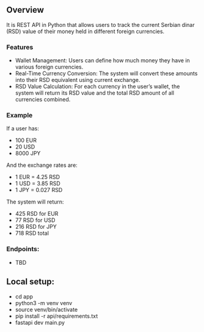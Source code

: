 ## Overview
It is REST API in Python that allows users to track the current Serbian dinar (RSD) value of their money held in different
foreign currencies.

### Features
- Wallet Management: Users can define how much money they have in various foreign currencies.
- Real-Time Currency Conversion: The system will convert these amounts into their RSD equivalent using current exchange.
- RSD Value Calculation: For each currency in the user’s wallet, the system will return its RSD value and the total RSD amount of all
currencies combined.

### Example
If a user has:
- 100 EUR
- 20 USD
- 8000 JPY

And the exchange rates are:
- 1 EUR = 4.25 RSD
- 1 USD = 3.85 RSD
- 1 JPY = 0.027 RSD

The system will return:
- 425 RSD for EUR
- 77 RSD for USD
- 216 RSD for JPY
- 718 RSD total

### Endpoints:
- TBD

## Local setup:
- cd app
- python3 -m venv venv
- source venv/bin/activate
- pip install -r api/requirements.txt
- fastapi dev main.py